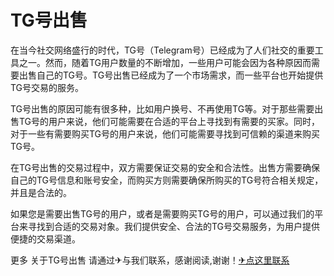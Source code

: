 # TG号出售

在当今社交网络盛行的时代，TG号（Telegram号）已经成为了人们社交的重要工具之一。然而，随着TG用户数量的不断增加，一些用户可能会因为各种原因而需要出售自己的TG号。TG号出售已经成为了一个市场需求，而一些平台也开始提供TG号交易的服务。

TG号出售的原因可能有很多种，比如用户换号、不再使用TG等。对于那些需要出售TG号的用户来说，他们可能需要在合适的平台上寻找到有需要的买家。同时，对于一些有需要购买TG号的用户来说，他们可能需要寻找到可信赖的渠道来购买TG号。

在TG号出售的交易过程中，双方需要保证交易的安全和合法性。出售方需要确保自己的TG号信息和账号安全，而购买方则需要确保所购买的TG号符合相关规定，并且是合法的。

如果您是需要出售TG号的用户，或者是需要购买TG号的用户，可以通过我们的平台来寻找到合适的交易对象。我们提供安全、合法的TG号交易服务，为用户提供便捷的交易渠道。

更多 关于TG号出售 请通过✈与我们联系，感谢阅读,谢谢！[✈点这里联系](https://ss.k02.cc)